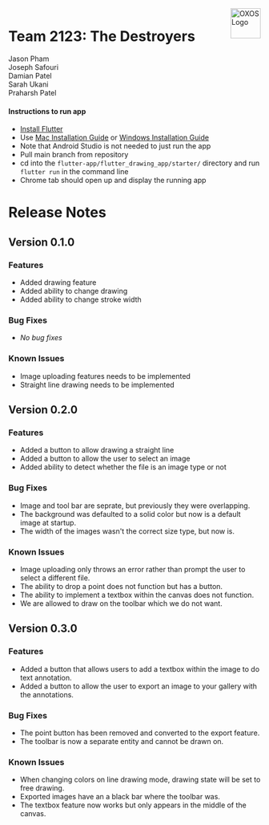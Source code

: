 <a href="/">
    <img src="https://user-images.githubusercontent.com/70985186/154367134-4963a12a-ed37-4089-8d87-2db25e7b9c9c.svg" alt="OXOS Logo" align="right" height="60" />
</a>

# Team 2123: The Destroyers
Jason Pham </br>
Joseph Safouri </br>
Damian Patel </br>
Sarah Ukani </br>
Praharsh Patel </br>

#### Instructions to run app
- [Install Flutter](https://docs.flutter.dev/get-started/install)
- Use [Mac Installation Guide](https://docs.flutter.dev/get-started/install/macos) or [Windows Installation Guide](https://docs.flutter.dev/get-started/install/windows)
- Note that Android Studio is not needed to just run the app
- Pull main branch from repository
- cd into the `flutter-app/flutter_drawing_app/starter/` directory and run `flutter run` in the command line
- Chrome tab should open up and display the running app

# Release Notes
## Version 0.1.0
### Features
<ul>
    <li> Added drawing feature </li>
    <li> Added ability to change drawing </li>
    <li> Added ability to change stroke width </li>
</ul>

### Bug Fixes
<ul>
    <li> <em>No bug fixes</em> </li>
</ul>

### Known Issues
<ul>
    <li> Image uploading features needs to be implemented </li>
    <li> Straight line drawing needs to be implemented </li>
</ul>

## Version 0.2.0
### Features
<ul>
    <li> Added a button to allow drawing a straight line</li>
    <li> Added a button to allow the user to select an image</li>
    <li> Added ability to detect whether the file is an image type or not</li>
</ul>

### Bug Fixes
<ul>
    <li> Image and tool bar are seprate, but previously they were overlapping. </li>
    <li> The background was defaulted to a solid color but now is a default image at startup.</li>
    <li> The width of the images wasn't the correct size type, but now is.</li>
</ul>

### Known Issues
<ul>
    <li> Image uploading only throws an error rather than prompt the user to select a different file.</li>
    <li> The ability to drop a point does not function but has a button.</li>
    <li> The ability to implement a textbox within the canvas does not function.</li>
    <li> We are allowed to draw on the toolbar which we do not want.</li>
</ul>

## Version 0.3.0
### Features
<ul>
    <li> Added a button that allows users to add a textbox within the image to do text annotation.</li>
    <li> Added a button to allow the user to export an image to your gallery with the annotations.</li>
</ul>

### Bug Fixes
<ul>
    <li> The point button has been removed and converted to the export feature.</li>
    <li> The toolbar is now a separate entity and cannot be drawn on.</li>
</ul>

### Known Issues
<ul>
    <li> When changing colors on line drawing mode, drawing state will be set to free drawing.</li>
    <li> Exported images have an a black bar where the toolbar was.</li>
    <li> The textbox feature now works but only appears in the middle of the canvas.</li>
</ul>

